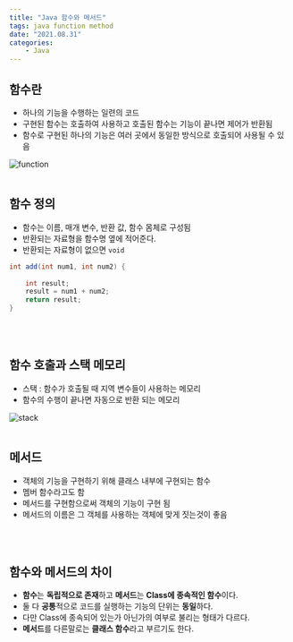 ```yaml
---
title: "Java 함수와 메서드"
tags: java function method
date: "2021.08.31"
categories: 
    - Java
---
```


## 함수란
- 하나의 기능을 수행하는 일련의 코드
- 구현된 함수는 호출하여 사용하고 호출된 함수는 기능이 끝나면 제어가 반환됨
- 함수로 구현된 하나의 기능은 여러 곳에서 동일한 방식으로 호출되어 사용될 수 있음

![function](https://gitlab.com/easyspubjava/javacoursework/-/raw/master/Chapter2/2-03/img/function.png)
<br>
<br>

## 함수 정의
- 함수는 이름, 매개 변수, 반환 값, 함수 몸체로 구성됨
- 반환되는 자료형을 함수명 옆에 적어준다.
- 반환되는 자료형이 없으면 `void`
```java
int add(int num1, int num2) {
		
	int result;
	result = num1 + num2;
	return result;
}
```
<br>
<br>

## 함수 호출과 스택 메모리
- 스택 : 함수가 호출될 때 지역 변수들이 사용하는 메모리
- 함수의 수행이 끝나면 자동으로 반환 되는 메모리

![stack](https://gitlab.com/easyspubjava/javacoursework/-/raw/master/Chapter2/2-03/img/stack.PNG)
<br>
<br>

## 메서드
- 객체의 기능을 구현하기 위해 클래스 내부에 구현되는 함수
- 멤버 함수라고도 함
- 메서드를 구현함으로써 객체의 기능이 구현 됨
- 메서드의 이름은 그 객체를 사용하는 객체에 맞게 짓는것이 좋음
<br>
<br>

## 함수와 메서드의 차이
- **함수**는 **독립적으로 존재**하고 **메서드**는 **Class에 종속적인 함수**이다.
- 둘 다 **공통**적으로 코드를 실행하는 기능의 단위는 **동일**하다.
- 다만 Class에 종속되어 있는가 아닌가의 여부로 불리는 형태가 다르다.
- **메서드**를 다른말로는 **클래스 함수**라고 부르기도 한다.



